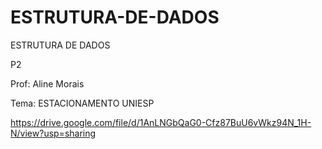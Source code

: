 # ESTRUTURA-DE-DADOS
ESTRUTURA DE DADOS

P2

Prof: Aline Morais

Tema: ESTACIONAMENTO UNIESP

https://drive.google.com/file/d/1AnLNGbQaG0-Cfz87BuU6vWkz94N_1H-N/view?usp=sharing
